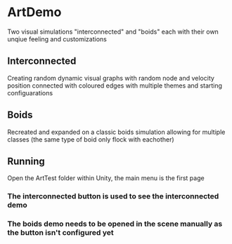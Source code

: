 # ArtDemo
 Two visual simulations "interconnected" and "boids" each with their own unqiue feeling and customizations
 
## Interconnected
 Creating random dynamic visual graphs with random node and velocity position connected with coloured edges with multiple themes and starting configuarations

## Boids
 Recreated and expanded on a classic boids simulation allowing for multiple classes (the same type of boid only flock with eachother)

## Running
 Open the ArtTest folder within Unity, the main menu is the first page
  ### The interconnected button is used to see the interconnected demo
  ### The boids demo needs to be opened in the scene manually as the button isn't configured yet
